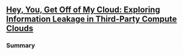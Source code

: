 ## [Hey, You, Get Off of My Cloud: Exploring Information Leakage in Third-Party Compute Clouds](http://dl.acm.org/citation.cfm?id=1653687)

### Summary
